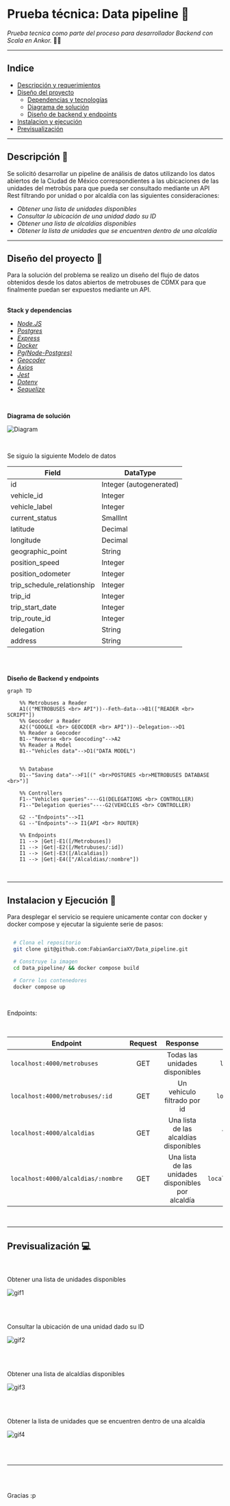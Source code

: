 # **Prueba técnica: Data pipeline :star2:**

*Prueba tecnica como parte del proceso para desarrollador Backend con Scala en Ankor.* :man_technologist:

---

## Indice
* [Descripción y requerimientos](#id0)
* [Diseño del proyecto](#id1)
  * [Dependencias y tecnologías](#id1.1)
  * [Diagrama de solución](#id1.2)
  * [Diseño de backend y endpoints](#id1.3)
* [Instalacion y ejecución](#id2)
* [Previsualización](#id3)

---

## Descripción :pencil:<a id="id0"></a>

<p>
Se solicitó desarrollar un pipeline de análisis de datos utilizando los datos abiertos de la Ciudad de México
correspondientes a las ubicaciones de las unidades del metrobús para que pueda ser
consultado mediante un API Rest filtrando por unidad o por alcaldía con las siguientes consideraciones:
</p>

* *Obtener una lista de unidades disponibles*
* *Consultar la ubicación de una unidad dado su ID*
* *Obtener una lista de alcaldías disponibles*
* *Obtener la lista de unidades que se encuentren dentro de una alcaldía*

---

## Diseño del proyecto :art:<a id="id1"></a>

Para la solución del problema se realizo un diseño del flujo de datos obtenidos desde los datos abiertos de metrobuses de CDMX para que finalmente puedan ser expuestos mediante un API. <br><br>

**Stack y dependencias** <a id="id1.1"></a>
* *[Node.JS](https://nodejs.org/en/)*
* *[Postgres](https://www.postgresql.org/)*
* *[Express](https://expressjs.com/)*
* *[Docker](https://www.docker.com/)*
* *[Pg(Node-Postgres)](https://node-postgres.com/)*
* *[Geocoder](https://www.npmjs.com/package/geocoder)*
* *[Axios](https://axios-http.com/docs/intro)*
* *[Jest](https://jestjs.io/)*
* *[Dotenv](https://www.npmjs.com/package/dotenv)*
* *[Sequelize](https://sequelize.org/)*

<br>

**Diagrama de solución** <a id="id1.2"></a>

![Diagram](./src/assets/diagram.png)

<br>

Se siguio la siguiente Modelo de datos

| Field                    | DataType                 |
| -------------------------| ------------------------ |
| id                       | Integer (autogenerated)  |
| vehicle_id               | Integer                  |
| vehicle_label            | Integer                  |
| current_status           | SmallInt                 |
| latitude                 | Decimal                  |
| longitude                | Decimal                  |
| geographic_point         | String                   |
| position_speed           | Integer                  |
|position_odometer         | Integer                  |
|trip_schedule_relationship| Integer                  |
|trip_id                   | Integer                  |
|trip_start_date           | Integer                  |
|trip_route_id             | Integer                  |
|delegation                | String                   |
|address                   | String                   |


<br><br>

**Diseño de Backend y endpoints** <a id="id1.3"></a>

```mermaid
graph TD

    %% Metrobuses a Reader
    A1(("METROBUSES <br> API"))--Feth-data-->B1(["READER <br> SCRIPT"])
    %% Geocoder a Reader
    A2(("GOOGLE <br> GEOCODER <br> API"))--Delegation-->D1
    %% Reader a Geocoder
    B1--"Reverse <br> Geocoding"-->A2
    %% Reader a Model
    B1--"Vehicles data"-->D1("DATA MODEL")
    

    %% Database
    D1--"Saving data"-->F1[(" <br>POSTGRES <br>METROBUSES DATABASE <br>")]
    
    %% Controllers
    F1--"Vehicles queries"----G1(DELEGATIONS <br> CONTROLLER)
    F1--"Delegation queries"----G2(VEHICLES <br> CONTROLLER)

    G2 --"Endpoints"-->I1
    G1 --"Endpoints"--> I1{API <br> ROUTER}

    %% Endpoints
    I1 --> |Get|-E1([/Metrobuses])
    I1 --> |Get|-E2([/Metrubuses/:id])
    I1 --> |Get|-E3([/Alcaldias])
    I1 --> |Get|-E4(["/Alcaldias/:nombre"])
```

<br>

---

## Instalacion y Ejecución :wrench:<a id="id2"></a>

Para desplegar el servicio se requiere unicamente contar con docker y docker compose y ejecutar la siguiente serie de pasos:


```bash

  # Clona el repositorio
  git clone git@github.com:FabianGarciaXY/Data_pipeline.git

  # Construye la imagen
  cd Data_pipeline/ && docker compose build

  # Corre los contenedores
  docker compose up

```

<br>

Endpoints:

<br>

|            Endpoint                |        Request      |       Response                                    | Ejemplo                          |
| -----------------------------------|:-------------------:|:-------------------------------------------------:|:--------------------------------:|
| `localhost:4000/metrobuses`        |         GET         | Todas las unidades disponibles                    | `localhost:4000/metrobuses`      |
| `localhost:4000/metrobuses/:id`    |         GET         | Un vehiculo filtrado por id                       | `localhost:4000/metrobuses/3`    |
| `localhost:4000/alcaldias`         |         GET         | Una lista de las alcaldías disponibles            | `localhost:4000/alcaldias`       |
| `localhost:4000/alcaldias/:nombre` |         GET         | Una lista de las unidades disponibles por alcaldía|`localhost:4000/alcaldias/tlalpan`|


<br>

---

## Previsualización :computer:<a id="id3"></a>

<br>

Obtener una lista de unidades disponibles

![gif1](./src/assets/available_vehicles.gif)

<br><br>

Consultar la ubicación de una unidad dado su ID

![gif2](./src/assets/vehicles_by_id.gif)

<br><br>

Obtener una lista de alcaldías disponibles

![gif3](./src/assets/available_delegations.gif)

<br><br>

Obtener la lista de unidades que se encuentren dentro de una alcaldía

![gif4](./src/assets/vehicles_by_delegation.gif)

<br><br>

---

<br><br>

Gracias :p

